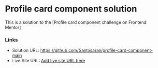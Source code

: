 # Profile card component solution 

This is a solution to the [Profile card component challenge on Frontend Mentor] 


### Links

- Solution URL: https://github.com/Santosaran/profile-card-component-main
- Live Site URL: [Add live site URL here](https://your-live-site-url.com)

